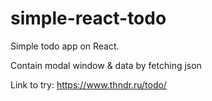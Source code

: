 
# simple-react-todo
Simple todo app on React.

Contain modal window & data by fetching json 

Link to try: https://www.thndr.ru/todo/
